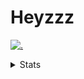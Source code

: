 # Heyzzz  

[![.](https://skillicons.dev/icons?i=js,java)](https://skillicons.dev)  

<details>
<summary>Stats</summary
<!--START_SECTION:waka-->

```txt
JavaScript   17 hrs 48 mins  ██████████████▒░░░░░░░░░░   57.99 %
Rust         8 hrs 1 min     ██████▓░░░░░░░░░░░░░░░░░░   26.12 %
CSS          2 hrs 58 mins   ██▒░░░░░░░░░░░░░░░░░░░░░░   09.68 %
JSON         52 mins         ▓░░░░░░░░░░░░░░░░░░░░░░░░   02.84 %
TOML         16 mins         ▒░░░░░░░░░░░░░░░░░░░░░░░░   00.89 %
```

<!--END_SECTION:waka-->
</details>
